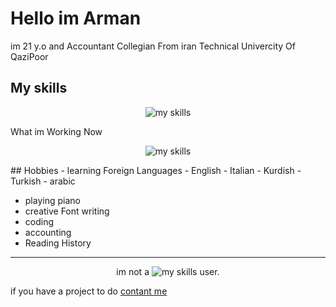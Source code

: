 # Hello im Arman

im 21 y.o and Accountant Collegian From iran
Technical Univercity Of QaziPoor

## My skills
<p align="center">
  <img src="https://skillicons.dev/icons?i=html,css,sass,gulp,js,php,mysql,git&perline=10" alt="my skills"/>
</p>

What im Working Now 
<p align="center">
  <img src="https://skillicons.dev/icons?i=bash,kali,debian,linux&perline=10" alt="my skills"/>
</p>
## Hobbies
- learning Foreign Languages
    - English
    - Italian
    - Kurdish
    - Turkish
    - arabic

- playing piano
- creative Font writing
- coding
- accounting
- Reading History
---
<p align="center">
  im not a 
  <img src="https://skillicons.dev/icons?i=windows&perline=10" alt="my skills"/> user.
</p>

if you have a project to do [contant me](mailto:parastooholding@gmail.com)
